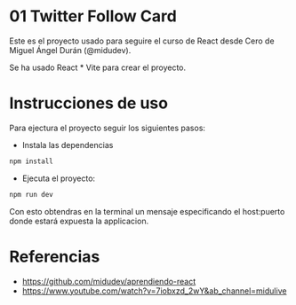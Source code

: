 # 01 Twitter Follow Card

Este es el proyecto usado para seguire el curso de React desde Cero de Miguel
Ángel Durán (@midudev).

Se ha usado React * Vite para crear el proyecto.


# Instrucciones de uso

Para ejectura el proyecto seguir los siguientes pasos:

* Instala las dependencias
```bash
npm install
```
* Ejecuta el proyecto:
```bash
npm run dev
```

Con esto obtendras en la terminal un mensaje especificando el host:puerto 
donde estará expuesta la applicacion.


# Referencias

- https://github.com/midudev/aprendiendo-react
- https://www.youtube.com/watch?v=7iobxzd_2wY&ab_channel=midulive
